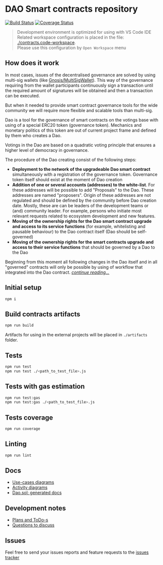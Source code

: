 # DAO Smart contracts repository  

[![Build Status](https://travis-ci.org/windingtree/dao.svg?branch=master)](https://travis-ci.org/windingtree/dao) [![Coverage Status](https://coveralls.io/repos/github/windingtree/dao/badge.svg?branch=master)](https://coveralls.io/github/windingtree/dao?branch=master)

> Development environment is optimized for using with VS Code IDE   
> Related workspace configuration is placed in the file: [./contracts.code-workspace](./contracts.code-workspace).  
> Please use this configuration by `Open Workspace` menu 
  
## How does it work  

In most cases, issues of the decentralised governance are solved by using multi-sig wallets (like [Gnosis/MultiSigWallet](https://github.com/gnosis/MultiSigWallet)). 
This way of the governance requiring from the wallet participants continuously sign a transaction until the required amount of signatures will be obtained and then a transaction can be executed.

But when it needed to provide smart contract governance tools for the wide community we will require more flexible and scalable tools than multi-sig.

Dao is a tool for the governance of smart contracts on the votings base with using of a special ERC20 token (governance token). Mechanics and monetary politics of this token are out of current project frame and defined by them who creates a Dao.

Votings in the Dao are based on a quadratic voting principle that ensures a higher level of democracy in governance. 

The procedure of the Dao creating consist of the following steps:  
- **Deployment to the network of the upgradeable Dao smart contract** simultaneously with a registration of the governance token. Governance token itself should exist at the moment of Dao creation  
- **Addition of one or several accounts (addresses) to the white-list**. For these addresses will be possible to add "Proposals" to the Dao. These addresses are named "proposers". Origin of these addresses are not regulated and should be defined by the community before Dao creation date. Mostly, these are can be leaders of the development teams or (and) community leader. For example, persons who initiate most relevant requests related to ecosystem development and new features.  
- **Moving of the ownership rights for the Dao smart contract upgrade and access to its service functions** (for example, whitelisting and pausable behaviour) to the Dao contract itself (Dao should be self-governed)  
- **Moving of the ownership rights for the smart contracts upgrade and access to their service functions** that should be governed by a Dao to the Dao

Beginning from this moment all following changes in the Dao itself and in all "governed" contracts will only be possible by using of workflow that integrated into the Dao contract. *[continue reading...](./docs/how.md#workflow)*



## Initial setup  

```bash
npm i
```

## Build contracts artifacts

```bash
npm run build
```
Artifacts for using in the external projects will be placed in `./artifacts` folder.

## Tests

```bash
npm run test
npm run test ./<path_to_test_file>.js
``` 

## Tests with gas estimation

```bash
npm run test:gas
npm run test:gas ./<path_to_test_file>.js
```

## Tests coverage  

```bash
npm run coverage
``` 

## Linting

```bash
npm run lint
```

## Docs

- [Use-cases diagrams](./docs/usecase/README.md)
- [Activity diagrams](./docs/activity/README.md)
- [Dao.sol: generated docs](./docs/Dao.md)

## Development notes

- [Plans and ToDo-s](./docs/notes/todo.md)
- [Questions to discuss](./docs/notes/questions.md)

## Issues

Feel free to send your issues reports and feature requests to the [issues tracker](https://github.com/windingtree/dao/issues)

